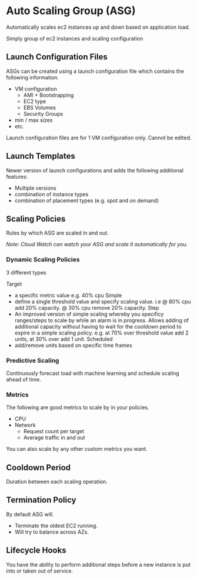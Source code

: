 # Auto Scaling Group (ASG)

Automatically scales ec2 instances up and down based on application load.

Simply group of ec2 instances and scaling configuration

## Launch Configuration Files

ASGs can be created using a launch configuration file which contains the following information.

- VM configuration
    - AMI + Bootstrapping
    - EC2 type
    - EBS Volumes
    - Security Groups
- min / max sizes
- etc.

Launch configuration files are for 1 VM configuration only. Cannot be edited.

## Launch Templates

Newer version of launch configurations and adds the following additional features:

- Multiple versions
- combination of instance types
- combination of placement types (e.g. spot and on demand)

## Scaling Policies

Rules by which ASG are scaled in and out.

*Note: Cloud Watch can watch your ASG and scale it automatically for you.*

### Dynamic Scaling Policies

3 different types

Target
- a specific metric value e.g. 40% cpu
Simple
- define a single threshold value and specify scaling value. i.e @ 80% cpu add 20% capacity. @ 30% cpu remove 20% capacity.
Step
- An improved version of simple scaling whereby you specificy ranges/steps to scale by while an alarm is in progress. Allows adding of additional capacity without having to wait for the cooldown period to expire in a simple scaling policy. e.g. at 70% over threshold value add 2 units, at 30% over add 1 unit.
Scheduled
- add/remove units based on specific time frames

### Predictive Scaling

Continuously forecast load with machine learning and schedule scaling ahead of time.

### Metrics

The following are good metrics to scale by in your policies.

- CPU
- Network
    - Request count per target
    - Average traffic in and out

You can also scale by any other custom metrics you want.

## Cooldown Period

Duration between each scaling operation.

## Termination Policy

By default ASG will.

- Terminate the oldest EC2 running.
- Will try to balance across AZs.

## Lifecycle Hooks

You have the ability to perform additional steps before a new instance is put into or taken out of service.
